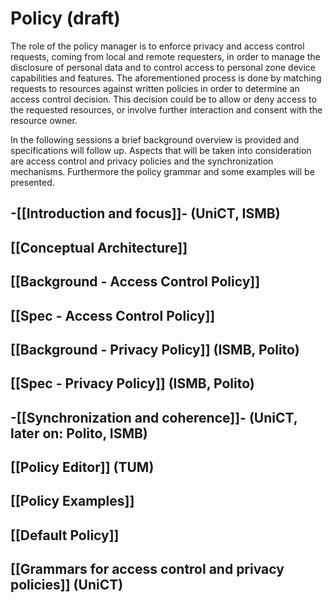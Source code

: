 Policy (draft)
==============

The role of the policy manager is to enforce privacy and access control requests, coming from local and remote requesters, in order to manage the disclosure of personal data and to control access to personal zone device capabilities and features.
The aforementioned process is done by matching requests to resources against written policies in order to determine an access control decision. This decision could be to allow or deny access to the requested resources, or involve further interaction and consent with the resource owner.

In the following sessions a brief background overview is provided and specifications will follow up. Aspects that will be taken into consideration are access control and privacy policies and the synchronization mechanisms. Furthermore the policy grammar and some examples will be presented.

-[[Introduction and focus]]- (UniCT, ISMB)
--------------------------------------------

[[Conceptual Architecture]]
---------------------------

[[Background - Access Control Policy]]
--------------------------------------

[[Spec - Access Control Policy]]
--------------------------------

[[Background - Privacy Policy]] (ISMB, Polito)
----------------------------------------------

[[Spec - Privacy Policy]] (ISMB, Polito)
----------------------------------------

-[[Synchronization and coherence]]- (UniCT, later on: Polito, ISMB)
---------------------------------------------------------------------

[[Policy Editor]] (TUM)
-----------------------

[[Policy Examples]]
-------------------

[[Default Policy]]
------------------

[[Grammars for access control and privacy policies]] (UniCT)
------------------------------------------------------------
